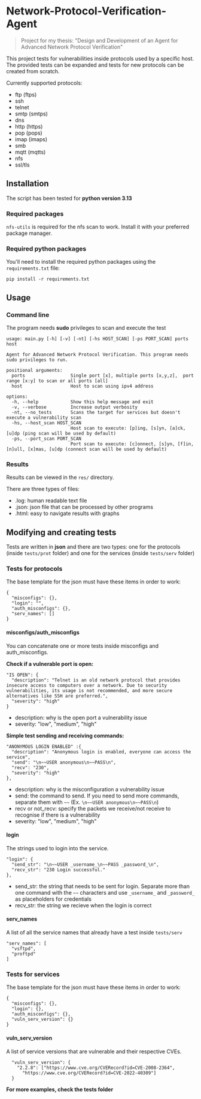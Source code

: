 # Network-Protocol-Verification-Agent

> Project for my thesis: "Design and Development of an Agent for Advanced Network Protocol Verification"

This project tests for vulnerabilities inside protocols used by a specific host. The provided tests can be expanded and tests for new protocols can be created from scratch.

Currently supported protocols: 
- ftp (ftps)
- ssh
- telnet
- smtp (smtps)
- dns
- http (https)
- pop (pops)
- imap (imaps)
- smb
- mqtt (mqtts)
- nfs
- ssl/tls

## Installation

The script has been tested for **python version 3.13**

### Required packages

`nfs-utils` is required for the nfs scan to work. Install it with your preferred package manager.

### Required python packages

You'll need to install the required python packages using the `requirements.txt` file:
```
pip install -r requirements.txt
```

## Usage

### Command line

The program needs **sudo** privileges to scan and execute the test

```
usage: main.py [-h] [-v] [-nt] [-hs HOST_SCAN] [-ps PORT_SCAN] ports host

Agent for Advanced Network Protocol Verification. This program needs sudo privileges to run.

positional arguments:
  ports                 Single port [x], multiple ports [x,y,z],  port range [x:y] to scan or all ports [all]
  host                  Host to scan using ipv4 address

options:
  -h, --help            Show this help message and exit
  -v, --verbose         Increase output verbosity
  -nt, --no_tests       Scans the target for services but doesn't execute a vulnerability scan
  -hs, --host_scan HOST_SCAN
                        Host scan to execute: [p]ing, [s]yn, [a]ck, [u]dp (ping scan will be used by default)
  -ps, --port_scan PORT_SCAN
                        Port scan to execute: [c]onnect, [s]yn, [f]in, [n]ull, [x]mas, [u]dp (connect scan will be used by default)
```

### Results

Results can be viewed in the `res/` directory.

There are three types of files:
- .log: human readable text file
- .json: json file that can be processed by other programs
- .html: easy to navigate results with graphs

## Modifying and creating tests

Tests are written in __json__ and there are two types: one for the protocols (inside `tests/prot` folder) and one for the services (inside `tests/serv` folder)

### Tests for protocols

The base template for the json must have these items in order to work:
```
{
  "misconfigs": {},
  "login": "",
  "auth_misconfigs": {},
  "serv_names": []
}
```

#### misconfigs/auth_misconfigs

You can concatenate one or more tests inside misconfigs and auth_misconfigs.

**Check if a vulnerable port is open:**
```
"IS OPEN": {
  "description": "Telnet is an old network protocol that provides insecure access to computers over a network. Due to security vulnerabilities, its usage is not recommended, and more secure alternatives like SSH are preferred.",
  "severity": "high"
}
```

- description: why is the open port a vulnerability issue
- severity: "low", "medium", "high"

**Simple test sending and receiving commands:**
```
"ANONYMOUS LOGIN ENABLED" :{
  "description": "Anonymous login is enabled, everyone can access the service",
  "send": "\n~~USER anonymous\n~~PASS\n",
  "recv": "230",
  "severity": "high"
},
```

- description: why is the misconfiguration a vulnerability issue
- send: the command to send. If you need to send more commands, separate them with `~~` (Ex. `\n~~USER anonymous\n~~PASS\n`)
- recv or not_recv: specify the packets we receive/not receive to recognise if there is a vulnerability
- severity: "low", "medium", "high"

#### login

The strings used to login into the service.

```
"login": {
  "send_str": "\n~~USER _username_\n~~PASS _password_\n",
  "recv_str": "230 Login successful."
},
```

- send_str: the string that needs to be sent for login. Separate more than one command with the `~~` characters and use `_username_` and `_password_` as placeholders for credentials
- recv_str: the string we recieve when the login is correct

#### serv_names

A list of all the service names that already have a test inside `tests/serv`

```
"serv_names": [
  "vsftpd",
  "proftpd"
]
```

### Tests for services

The base template for the json must have these items in order to work:
```
{
  "misconfigs": {},
  "login": {},
  "auth_misconfigs": {},
  "vuln_serv_version": {}
}
```

#### vuln_serv_version

A list of service versions that are vulnerable and their respective CVEs.

```
  "vuln_serv_version": {
    "2.2.8": ["https://www.cve.org/CVERecord?id=CVE-2008-2364", 
      "https://www.cve.org/CVERecord?id=CVE-2022-40309"]
  }
```


**For more examples, check the tests folder**

